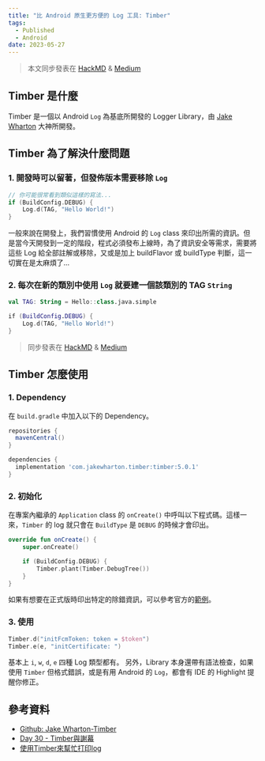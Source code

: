 ```yaml
---
title: "比 Android 原生更方便的 Log 工具: Timber"
tags:
  - Published
  - Android
date: 2023-05-27
---
```


> 本文同步發表在 [HackMD](https://hackmd.io/@dh-46/android-lib-timber) & [Medium](https://dh46-tw.medium.com/%E6%AF%94-android-%E5%8E%9F%E7%94%9F%E6%9B%B4%E6%96%B9%E4%BE%BF%E7%9A%84-log-%E5%B7%A5%E5%85%B7-timber-bc7e27e78cb8)

## Timber 是什麼

Timber 是一個以 Android `Log` 為基底所開發的 Logger Library，由 [Jake Wharton](https://github.com/JakeWharton) 大神所開發。

## Timber 為了解決什麼問題

### 1. 開發時可以留著，但發佈版本需要移除 `Log`

```kotlin
// 你可能很常看到類似這樣的寫法...
if (BuildConfig.DEBUG) {
    Log.d(TAG, "Hello World!")
}
```

一般來說在開發上，我們習慣使用 Android 的 `Log` class 來印出所需的資訊。但是當今天開發到一定的階段，程式必須發布上線時，為了資訊安全等需求，需要將這些 Log 給全部註解或移除，又或是加上 buildFlavor 或 buildType 判斷，這一切實在是太麻煩了...

### 2. 每次在新的類別中使用 `Log` 就要建一個該類別的 TAG `String`

```kotlin
val TAG: String = Hello::class.java.simple

if (BuildConfig.DEBUG) {
    Log.d(TAG, "Hello World!")
}
```

> 同步發表在 [HackMD](https://hackmd.io/@dh-46/android-lib-timber) & [Medium](https://dh46-tw.medium.com/%E6%AF%94-android-%E5%8E%9F%E7%94%9F%E6%9B%B4%E6%96%B9%E4%BE%BF%E7%9A%84-log-%E5%B7%A5%E5%85%B7-timber-bc7e27e78cb8)

## Timber 怎麼使用

### 1. Dependency

在 `build.gradle` 中加入以下的 Dependency。

```groovy
repositories {
  mavenCentral()
}

dependencies {
  implementation 'com.jakewharton.timber:timber:5.0.1'
}
```

### 2. 初始化

在專案內繼承的 `Application` class 的 `onCreate()` 中呼叫以下程式碼。這樣一來，`Timber` 的 log 就只會在 `BuildType` 是 `DEBUG` 的時候才會印出。 

```kotlin
override fun onCreate() {
    super.onCreate()

    if (BuildConfig.DEBUG) {
        Timber.plant(Timber.DebugTree())
    }
}
```

如果有想要在正式版時印出特定的除錯資訊，可以參考官方的[範例](https://github.com/JakeWharton/timber/tree/trunk/timber-sample)。

### 3. 使用

```kotlin
Timber.d("initFcmToken: token = $token")
Timber.e(e, "initCertificate: ")
```

基本上 `i`, `w`, `d`, `e` 四種 Log 類型都有。
另外，Library 本身還帶有語法檢查，如果使用 `Timber` 但格式錯誤，或是有用 Android 的 `Log`，都會有 IDE 的 Highlight 提醒你修正。

## 參考資料

- [Github: Jake Wharton-Timber](https://github.com/JakeWharton/timber)
- [Day 30 - Timber與謝幕](https://ithelp.ithome.com.tw/articles/10189008)
- [使用Timber來幫忙打印log](https://jimmy4302001.medium.com/%E4%BD%BF%E7%94%A8timber%E4%BE%86%E5%B9%AB%E5%BF%99%E6%89%93%E5%8D%B0log-afc54aaa76d6)
